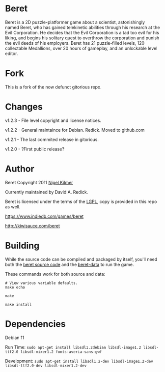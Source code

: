 # Beret

Beret is a 2D puzzle-platformer game about a scientist, astonishingly named Beret,
who has gained telekinetic abilities through his research at the Evil Corporation.
He decides that the Evil Corporation is a tad too evil for his liking, and begins
his solitary quest to overthrow the corporation and punish the evil deeds of his
employers. Beret has 21 puzzle-filled levels, 120 collectable Medallions, over
20 hours of gameplay, and an unlockable level editor.

# Fork

This is a fork of the now defunct gitorious repo.

# Changes

v1.2.3 - File level copyright and  license notices.

v1.2.2 - General maintaince for Debian. Redick. Moved to github.com

v1.2.1 - The last commited release in gitorious.

v1.2.0 - ?First public release?

# Author

Beret Copyright 2011 [Nigel Kilmer](mailto:kiwisauce@kiwisauce.com)

Currently maintained by David A. Redick.

Beret is licensed under the terms of the [LGPL](https://www.gnu.org/licenses/lgpl-3.0.html), copy is provided in this repo as well.

https://www.indiedb.com/games/beret

http://kiwisauce.com/beret

# Building

While the source code can be compiled and packaged by itself,
you'll need both the [beret source code](https://github.com/david-a-redick/beret)
and the [beret-data](https://github.com/david-a-redick/beret-data) to run the game.

These commands work for both source and data:

```shell
# View various variable defaults.
make echo

make

make install
```

# Dependencies

Debian 11

Run Time:
`sudo apt-get install libsdl1.2debian libsdl-image1.2 libsdl-ttf2.0 libsdl-mixer1.2 fonts-averia-sans-gwf`

Development:
`sudo apt-get install libsdl1.2-dev libsdl-image1.2-dev libsdl-ttf2.0-dev libsdl-mixer1.2-dev`
